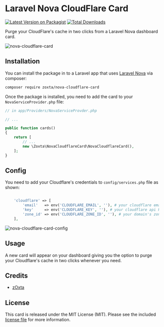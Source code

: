 # Laravel Nova CloudFlare Card

[![Latest Version on Packagist](https://img.shields.io/packagist/v/zOxta/nova-cloudflare-card.svg?style=flat-square)](https://packagist.org/packages/zoxta/nova-cloudflare-card)
[![Total Downloads](https://img.shields.io/packagist/dt/zOxta/nova-cloudflare-card.svg?style=flat-square)](https://packagist.org/packages/zoxta/nova-cloudflare-card)

Purge your CloudFlare's cache in two clicks from a Laravel Nova dashboard card.

![nova-cloudflare-card](https://user-images.githubusercontent.com/2760582/44584363-08938f80-a7a9-11e8-92a7-99497f5bcda5.png)


## Installation

You can install the package in to a Laravel app that uses [Laravel Nova](https://nova.laravel.com) via composer:

```bash
composer require zoxta/nova-cloudflare-card
```

Once the package is installed, you need to add the card to your `NovaServiceProvider.php` file:

```php
// in app/Providers/NovaServiceProvder.php

// ...

public function cards()
{
    return [
        // ...
        new \Zoxta\NovaCloudflareCard\NovaCloudflareCard(),
    ];
}
```

## Config

You need to add your Cloudflare's credentials to `config/services.php` file as shown:

```php

    'cloudflare' => [
        'email'   => env('CLOUDFLARE_EMAIL', ''), # your cloudflare email
        'key'     => env('CLOUDFLARE_KEY', ''), # your cloudflare api key, from https://dash.cloudflare.com/profile
        'zone_id' => env('CLOUDFLARE_ZONE_ID', ''), # your domain's zone id, from the domain overview page
    ],

```

![nova-cloudflare-card-config](https://user-images.githubusercontent.com/2760582/44584370-0c271680-a7a9-11e8-89ed-74ec4a0d233a.png)

## Usage

A new card will appear on your dashboard giving you the option to purge your Cloudflare's cache in two clicks whenever you need.


## Credits

- [zOxta](https://github.com/zOxta)

## License

This card is released under the MIT License (MIT). Please see the included [license file](LICENSE.md) for more information.
